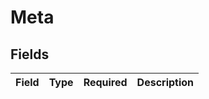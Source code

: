 # Meta


## Fields

| Field       | Type        | Required    | Description |
| ----------- | ----------- | ----------- | ----------- |